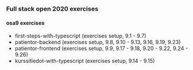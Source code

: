 ### Full stack open 2020 exercises

#### osa9 exercises

* first-steps-with-typescript    (exercises setup, 9.1 - 9.7)
* patientor-backend    (exercises setup, 9.8, 9.10 - 9.13, 9.16, 9.19, 9.23)
* patientor-frontend    (exercises setup, 9.9, 9.17 - 9.18, 9.20 - 9.22, 9.24 - 9.26)
* kurssitiedot-with-typescript    (exercises setup, 9.14 - 9.15)